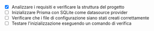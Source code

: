 - [x] Analizzare i requisiti e verificare la struttura del progetto
- [ ] Inizializzare Prisma con SQLite come datasource provider
- [ ] Verificare che i file di configurazione siano stati creati correttamente
- [ ] Testare l'inizializzazione eseguendo un comando di verifica
